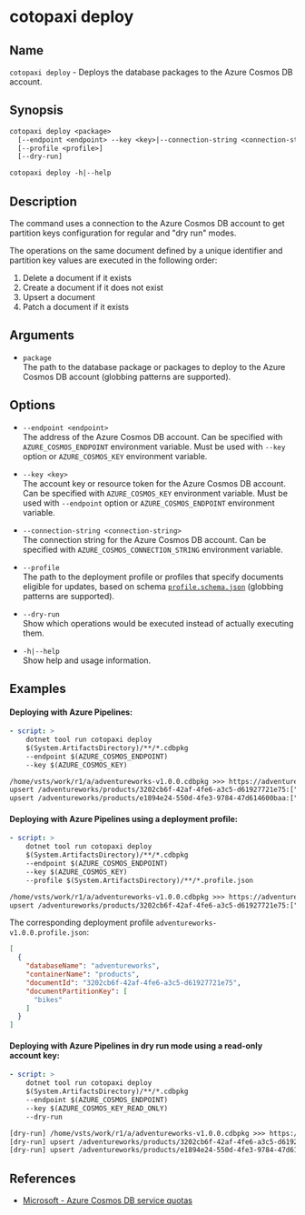# cotopaxi deploy

<p />

## Name

<p />

`cotopaxi deploy` - Deploys the database packages to the Azure Cosmos DB account.

<p />

## Synopsis

<p />

```txt
cotopaxi deploy <package>
  [--endpoint <endpoint> --key <key>|--connection-string <connection-string>]
  [--profile <profile>]
  [--dry-run]

cotopaxi deploy -h|--help
```

<p />

## Description

<p />

The command uses a connection to the Azure Cosmos DB account to get partition keys configuration for regular and "dry run" modes.

<p />

The operations on the same document defined by a unique identifier and partition key values are executed in the following order:

<p />

1. Delete a document if it exists
2. Create a document if it does not exist
3. Upsert a document
4. Patch a document if it exists

<p />

## Arguments

<p />

- `package`  
The path to the database package or packages to deploy to the Azure Cosmos DB account (globbing patterns are supported).

<p />

## Options

<p />

- `--endpoint <endpoint>`  
The address of the Azure Cosmos DB account. Can be specified with `AZURE_COSMOS_ENDPOINT` environment variable. Must be used with `--key` option or `AZURE_COSMOS_KEY` environment variable.

<p />

- `--key <key>`  
The account key or resource token for the Azure Cosmos DB account. Can be specified with `AZURE_COSMOS_KEY` environment variable. Must be used with `--endpoint` option or `AZURE_COSMOS_ENDPOINT` environment variable.

<p />

- `--connection-string <connection-string>`  
The connection string for the Azure Cosmos DB account. Can be specified with `AZURE_COSMOS_CONNECTION_STRING` environment variable.

<p />

- `--profile`  
The path to the deployment profile or profiles that specify documents eligible for updates, based on schema [`profile.schema.json`](https://alexanderkozlenko.github.io/cotopaxi/schemas/profile.schema.json) (globbing patterns are supported).

<p />

- `--dry-run`  
Show which operations would be executed instead of actually executing them.

<p />

- `-h|--help`  
Show help and usage information.

<p />

## Examples

<p />

#### Deploying with Azure Pipelines:

<p />

```yaml
- script: >
    dotnet tool run cotopaxi deploy
    $(System.ArtifactsDirectory)/**/*.cdbpkg
    --endpoint $(AZURE_COSMOS_ENDPOINT)
    --key $(AZURE_COSMOS_KEY)
```

<p />

```txt
/home/vsts/work/r1/a/adventureworks-v1.0.0.cdbpkg >>> https://adventureworks.documents.azure.com:443
upsert /adventureworks/products/3202cb6f-42af-4fe6-a3c5-d61927721e75:["bikes"]: HTTP 200 (6.67 RU)
upsert /adventureworks/products/e1894e24-550d-4fe3-9784-47d614600baa:["bikes"]: HTTP 201 (6.67 RU)
```

<p />

#### Deploying with Azure Pipelines using a deployment profile:

<p />

```yaml
- script: >
    dotnet tool run cotopaxi deploy
    $(System.ArtifactsDirectory)/**/*.cdbpkg
    --endpoint $(AZURE_COSMOS_ENDPOINT)
    --key $(AZURE_COSMOS_KEY)
    --profile $(System.ArtifactsDirectory)/**/*.profile.json
```

<p />

```txt
/home/vsts/work/r1/a/adventureworks-v1.0.0.cdbpkg >>> https://adventureworks.documents.azure.com:443
upsert /adventureworks/products/3202cb6f-42af-4fe6-a3c5-d61927721e75:["bikes"]: HTTP 200 (6.67 RU)
```

<p />

The corresponding deployment profile `adventureworks-v1.0.0.profile.json`:

<p />

```json
[
  {
    "databaseName": "adventureworks",
    "containerName": "products",
    "documentId": "3202cb6f-42af-4fe6-a3c5-d61927721e75",
    "documentPartitionKey": [
      "bikes"
    ]
  }
]
```

<p />

#### Deploying with Azure Pipelines in dry run mode using a read-only account key:

<p />

```yaml
- script: >
    dotnet tool run cotopaxi deploy
    $(System.ArtifactsDirectory)/**/*.cdbpkg
    --endpoint $(AZURE_COSMOS_ENDPOINT)
    --key $(AZURE_COSMOS_KEY_READ_ONLY)
    --dry-run
```

<p />

```txt
[dry-run] /home/vsts/work/r1/a/adventureworks-v1.0.0.cdbpkg >>> https://adventureworks.documents.azure.com:443
[dry-run] upsert /adventureworks/products/3202cb6f-42af-4fe6-a3c5-d61927721e75:["bikes"]: HTTP 200
[dry-run] upsert /adventureworks/products/e1894e24-550d-4fe3-9784-47d614600baa:["bikes"]: HTTP 201
```

<p />

## References

<p />

- [Microsoft - Azure Cosmos DB service quotas](https://learn.microsoft.com/en-us/azure/cosmos-db/concepts-limits)
